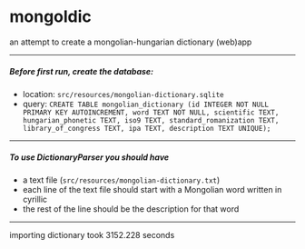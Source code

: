 # mongoldic
an attempt to create a mongolian-hungarian dictionary (web)app

---
##### Before first run, create the database:
 * location: `src/resources/mongolian-dictionary.sqlite`
 * query: `CREATE TABLE mongolian_dictionary (id INTEGER NOT NULL PRIMARY KEY AUTOINCREMENT, word TEXT NOT NULL, scientific TEXT, hungarian_phonetic TEXT, iso9 TEXT, standard_romanization TEXT, library_of_congress TEXT, ipa TEXT, description TEXT UNIQUE);`
 
---
##### To use DictionaryParser you should have
 * a text file (`src/resources/mongolian-dictionary.txt`)
 * each line of the text file should start with a Mongolian word written in cyrillic
 * the rest of the line should be the description for that word
 ---
 importing dictionary took 3152.228 seconds